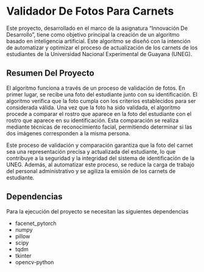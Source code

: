 
# Validador De Fotos Para Carnets

Este proyecto, desarrollado en el marco de la asignatura “Innovación De Desarrollo”, tiene como objetivo principal la creación de un algoritmo basado en inteligencia artificial. Este algoritmo se diseñó con la intención de automatizar y optimizar el proceso de actualización de los carnets de los estudiantes de la Universidad Nacional Experimental de Guayana (UNEG).

## Resumen Del Proyecto
El algoritmo funciona a través de un proceso de validación de fotos. En primer lugar, se recibe una foto del estudiante junto con su identificación. El algoritmo verifica que la foto cumpla con los criterios establecidos para ser considerada válida. Una vez que la foto ha sido validada, el algoritmo procede a comparar el rostro que aparece en la foto del estudiante con el rostro que aparece en su identificación. Esta comparación se realiza mediante técnicas de reconocimiento facial, permitiendo determinar si las dos imágenes corresponden a la misma persona.

Este proceso de validación y comparación garantiza que la foto del carnet sea una representación precisa y actualizada del estudiante, lo que contribuye a la seguridad y la integridad del sistema de identificación de la UNEG. Además, al automatizar este proceso, se reduce la carga de trabajo del personal administrativo y se agiliza la emisión de los carnets de estudiante.


## Dependencias

Para la ejecución del proyecto se necesitan las siguientes dependencias
- facenet_pytorch
- numpy
- pillow
- scipy
- tqdm
- tkinter
- opencv-python


